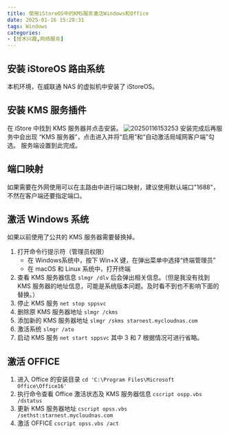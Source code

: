 ```yaml
---
title: 使用iStoreOS中的KMS服务激活Windows和Office
date: 2025-01-16 15:28:31
tags: Windows
categories:
- [技术兴趣,网络服务]
---
```


## 安装 iStoreOS 路由系统
本机环境，在威联通 NAS 的虚拟机中安装了 iStoreOS。
## 安装 KMS 服务插件
在 iStore 中找到 KMS 服务器并点击安装。
![20250116153253](https://raw.githubusercontent.com/shenguosai/MyPic/img/img/20250116153253.png)
安装完成后再服务中会出现 “KMS 服务器”，点击进入并将“启用”和“自动激活局域网客户端”勾选。
服务端设置到此完成。
## 端口映射
如果需要在外网使用可以在主路由中进行端口映射，建议使用默认端口"1688"，不然在客户端还要指定端口。
## 激活 Windows 系统
如果以前使用了公共的 KMS 服务器需要替换掉。
1. 打开命令行提示符（管理员权限）
   - 在 Windows系统中，按下 Win+X 键，在弹出菜单中选择“终端管理员”
   - 在 macOS 和 Linux 系统中，打开终端
2. 查看 KMS 服务器信息
   ```slmgr /dlv```
   后会弹出相关信息。（但是我没有找到 KMS 服务器的地址信息，可能是系统版本问题。及时看不到也不影响下面的替换。）
3. 停止 KMS 服务
   ```net stop sppsvc```
4. 删除原 KMS 服务器地址
   ```slmgr /ckms```
5. 添加新的 KMS 服务器地址
   ```slmgr /skms starnest.mycloudnas.com```
6. 激活系统
   ```slmgr /ato```
7. 启动 KMS 服务
   ```net start sppsvc```
其中 3 和 7 根据情况可进行省略。
## 激活 OFFICE
1. 进入 Office 的安装目录
   ```cd 'C:\Program Files\Microsoft Office\Office16'```
2. 执行命令查看 Office 激活状态及 KMS 服务器信息
   ```cscript ospp.vbs /dstatus```
3. 更新 KMS 服务器地址
   ```cscript opss.vbs /sethst:starnest.mycloudnas.com```
4. 激活 OFFICE
   ```cscript opss.vbs /act```